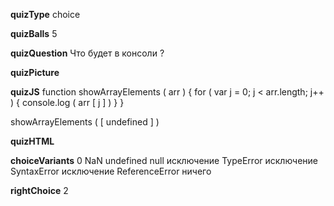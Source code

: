 ____quizType____
choice

____quizBalls____
5

____quizQuestion____
Что будет в консоли ?

____quizPicture____


____quizJS____
function showArrayElements ( arr ) {
    for ( var j = 0;  j < arr.length;  j++ ) {
        console.log ( arr [ j ] )
    }
}

showArrayElements ( [ undefined ] )


____quizHTML____



____choiceVariants____
0
NaN
undefined
null
исключение TypeError
исключение SyntaxError
исключение ReferenceError
ничего


____rightChoice____
2
